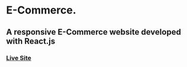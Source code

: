 # E-Commerce.
## A responsive E-Commerce website developed with React.js

### [Live Site](https://commerce-js.netlify.app/)

